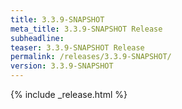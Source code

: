 ```yaml
---
title: 3.3.9-SNAPSHOT
meta_title: 3.3.9-SNAPSHOT Release
subheadline: 
teaser: 3.3.9-SNAPSHOT Release
permalink: /releases/3.3.9-SNAPSHOT/
version: 3.3.9-SNAPSHOT
---
```


{% include _release.html %}
